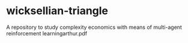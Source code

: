 # wicksellian-triangle

A repository to study complexity economics with means of multi-agent reinforcement learningarthur.pdf 